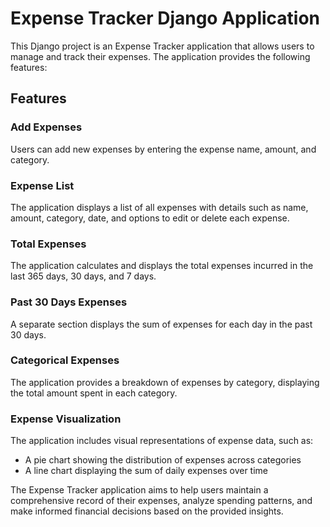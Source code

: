 # Expense Tracker Django Application

This Django project is an Expense Tracker application that allows users to manage and track their expenses. The application provides the following features:

## Features

### Add Expenses
Users can add new expenses by entering the expense name, amount, and category.

### Expense List
The application displays a list of all expenses with details such as name, amount, category, date, and options to edit or delete each expense.

### Total Expenses
The application calculates and displays the total expenses incurred in the last 365 days, 30 days, and 7 days.

### Past 30 Days Expenses
A separate section displays the sum of expenses for each day in the past 30 days.

### Categorical Expenses
The application provides a breakdown of expenses by category, displaying the total amount spent in each category.

### Expense Visualization
The application includes visual representations of expense data, such as:
- A pie chart showing the distribution of expenses across categories
- A line chart displaying the sum of daily expenses over time

The Expense Tracker application aims to help users maintain a comprehensive record of their expenses, analyze spending patterns, and make informed financial decisions based on the provided insights.